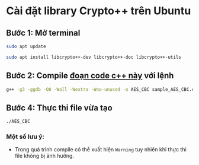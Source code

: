 # Cài đặt library Crypto++ trên Ubuntu

## Bước 1: Mở terminal
```bash
sudo apt update
```

```bash
sudo apt install libcrypto++-dev libcrypto++-doc libcrypto++-utils
```

## Bước 2: Compile [đoạn code c++ này](https://github.com/timoxoszt/NT219.M21.ANTT-Lab2/blob/main/sample_AES_CBC.cpp) với lệnh

```bash
g++ -g3 -ggdb -O0 -Wall -Wextra -Wno-unused -o AES_CBC sample_AES_CBC.cpp -lcryptopp
```

## Bước 4: Thực thi file vừa tạo

```bash
./AES_CBC
```

### Một số lưu ý:
- Trong quá trình compile có thể xuất hiện `Warning` tuy nhiên khi thực thi file không bị ảnh hưởng.
